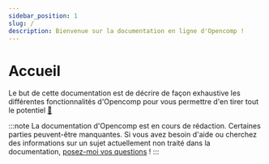 ```yaml
---
sidebar_position: 1
slug: /
description: Bienvenue sur la documentation en ligne d'Opencomp !
---
```


# Accueil

Le but de cette documentation est de décrire de façon exhaustive les différentes fonctionnalités d'Opencomp pour vous permettre d'en tirer tout le potentiel [🙂](https://emojipedia.org/slightly-smiling-face/)

:::note
La documentation d'Opencomp est en cours de rédaction. Certaines parties peuvent-être manquantes. Si vous avez besoin d'aide ou cherchez des informations sur un sujet actuellement non traité dans la documentation, [posez-moi vos questions](https://go.crisp.chat/chat/embed/?website_id=05d64302-9ccf-44f5-ae19-0e61a3c18d5b) !
:::




